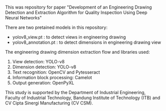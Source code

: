 This was repository for paper "Development of an Engineering Drawing Detection and Extraction Algorithm for Quality Inspection Using Deep Neural Networks"

There are two pretained models in this repository:
- yolov8_view.pt : to detect views in engineering drawing
- yolov8_annotation.pt : to detect dimensions in engineering drawing view

The engineering drawing dimension extraction flow and libraries used:
1. View detection: YOLO-v8
2. Dimension detection: YOLO-v8
3. Text recognition: OpenCV and Pytesseract
4. Information block processing: Camelot
5. Output generation: OpenPyXL

This study is supported by the Department of Industrial Engineering, Faculty of Industrial Technology, Bandung Institute of Technology (ITB) and CV Cipta Sinergi Manufacturing (CV CSM). 
